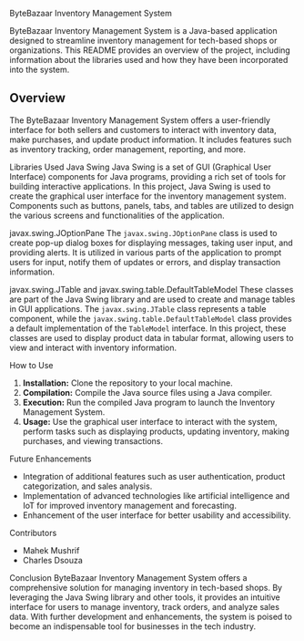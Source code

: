 ByteBazaar Inventory Management System

ByteBazaar Inventory Management System is a Java-based application designed to streamline inventory management for tech-based shops or organizations. This README provides an overview of the project, including information about the libraries used and how they have been incorporated into the system.

## Overview
The ByteBazaar Inventory Management System offers a user-friendly interface for both sellers and customers to interact with inventory data, make purchases, and update product information. It includes features such as inventory tracking, order management, reporting, and more.

Libraries Used
Java Swing
Java Swing is a set of GUI (Graphical User Interface) components for Java programs, providing a rich set of tools for building interactive applications. In this project, Java Swing is used to create the graphical user interface for the inventory management system. Components such as buttons, panels, tabs, and tables are utilized to design the various screens and functionalities of the application.

 javax.swing.JOptionPane
The `javax.swing.JOptionPane` class is used to create pop-up dialog boxes for displaying messages, taking user input, and providing alerts. It is utilized in various parts of the application to prompt users for input, notify them of updates or errors, and display transaction information.

 javax.swing.JTable and javax.swing.table.DefaultTableModel
These classes are part of the Java Swing library and are used to create and manage tables in GUI applications. The `javax.swing.JTable` class represents a table component, while the `javax.swing.table.DefaultTableModel` class provides a default implementation of the `TableModel` interface. In this project, these classes are used to display product data in tabular format, allowing users to view and interact with inventory information.

How to Use
1. **Installation:** Clone the repository to your local machine.
2. **Compilation:** Compile the Java source files using a Java compiler.
3. **Execution:** Run the compiled Java program to launch the Inventory Management System.
4. **Usage:** Use the graphical user interface to interact with the system, perform tasks such as displaying products, updating inventory, making purchases, and viewing transactions.

Future Enhancements
- Integration of additional features such as user authentication, product categorization, and sales analysis.
- Implementation of advanced technologies like artificial intelligence and IoT for improved inventory management and forecasting.
- Enhancement of the user interface for better usability and accessibility.

Contributors
- Mahek Mushrif
- Charles Dsouza


Conclusion
ByteBazaar Inventory Management System offers a comprehensive solution for managing inventory in tech-based shops. By leveraging the Java Swing library and other tools, it provides an intuitive interface for users to manage inventory, track orders, and analyze sales data. With further development and enhancements, the system is poised to become an indispensable tool for businesses in the tech industry.
